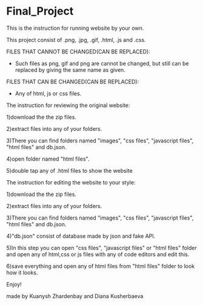 # Final_Project

This is the instruction for running website by your own.

This project consist of .png, .jpg, .gif, .html, .js and .css. 

FILES THAT CANNOT BE CHANGED(CAN BE REPLACED):
- Such files as png, gif and png are cannot be changed, but still can be replaced by giving the same name as given.

FILES THAT CAN BE CHANGED(CAN BE REPLACED):
- Any of html, js or css files.

 The instruction for reviewing the original website:
 
1)download the the zip files.

2)extract files into any of your folders.

3)There you can find folders named "images", "css files", "javascript files", "html files" and db.json.

4)open folder named "html files".

5)double tap any of .html files to show the website 

The instruction for editing the website to your style:

1)download the the zip files.

2)extract files into any of your folders.

3)There you can find folders named "images", "css files", "javascript files", "html files" and db.json.

4)"db.json" consist of database made by json and fake API.

5)In this step you can open "css files", "javascript files" or "html files" folder and open any of html,css or js files with any of code editors and edit this.

6)save everything and open any of html files from "html files" folder to look how it looks.

Enjoy!

made by Kuanysh Zhardenbay and Diana Kusherbaeva
